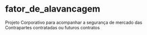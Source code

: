 # fator_de_alavancagem
Projeto Corporativo para acompanhar a segurança de mercado das Contrapartes contratadas ou futuros contratos
